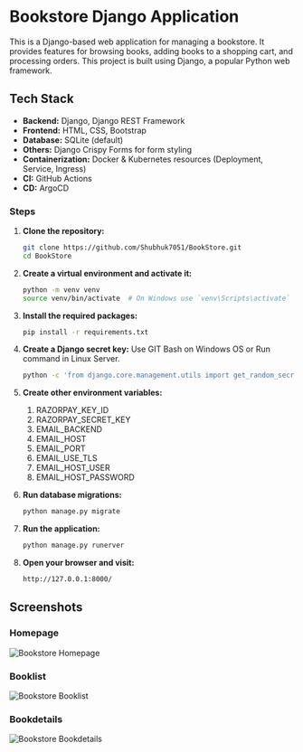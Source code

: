 # Bookstore Django Application

This is a Django-based web application for managing a bookstore. It provides features for browsing books, adding books to a shopping cart, and processing orders. This project is built using Django, a popular Python web framework.

## Tech Stack

- **Backend:** Django, Django REST Framework
- **Frontend:** HTML, CSS, Bootstrap
- **Database:** SQLite (default)
- **Others:** Django Crispy Forms for form styling
- **Containerization:** Docker & Kubernetes resources (Deployment, Service, Ingress)
- **CI:** GitHub Actions
- **CD:** ArgoCD



### Steps

1. **Clone the repository:**

   ```bash
   git clone https://github.com/Shubhuk7051/BookStore.git
   cd BookStore

2. **Create a virtual environment and activate it:**

    ```bash
    python -m venv venv
    source venv/bin/activate  # On Windows use `venv\Scripts\activate`

3. **Install the required packages:**
    
    ```bash
    pip install -r requirements.txt


4. **Create a Django secret key:**
     Use GIT Bash on Windows OS or Run command in Linux Server.

    ```bash
    python -c 'from django.core.management.utils import get_random_secret_key; print(get_random_secret_key())'

5. **Create other environment variables:**
    1. RAZORPAY_KEY_ID
    2. RAZORPAY_SECRET_KEY
    3. EMAIL_BACKEND
    4. EMAIL_HOST
    5. EMAIL_PORT
    6. EMAIL_USE_TLS
    7. EMAIL_HOST_USER
    8. EMAIL_HOST_PASSWORD

5. **Run database migrations:**

    ```bash
    python manage.py migrate

6. **Run the application:**

    ```bash
    python manage.py runerver

7. **Open your browser and visit:**

    ```bash
    http://127.0.0.1:8000/


## Screenshots

### Homepage

![Bookstore Homepage](images/homepage.png)

### Booklist

![Bookstore Booklist](images/booklist.png)

### Bookdetails

![Bookstore Bookdetails](images/Bookdetails.png)

    
